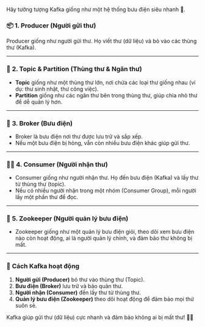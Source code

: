 Hãy tưởng tượng Kafka giống như một hệ thống bưu điện siêu nhanh 🚀.  

### 📦 **1. Producer (Người gửi thư)**  
Producer giống như người gửi thư. Họ viết thư (dữ liệu) và bỏ vào các thùng thư (Kafka).  

---

### 📮 **2. Topic & Partition (Thùng thư & Ngăn thư)**  
- **Topic** giống như một thùng thư lớn, nơi chứa các loại thư giống nhau (ví dụ: thư sinh nhật, thư công việc).  
- **Partition** giống như các ngăn thư bên trong thùng thư, giúp chia nhỏ thư để dễ quản lý hơn.  

---

### 🏢 **3. Broker (Bưu điện)**  
- Broker là bưu điện nơi thư được lưu trữ và sắp xếp.  
- Nếu một bưu điện bị hỏng, vẫn còn nhiều bưu điện khác giúp gửi thư.  

---

### 👨‍💼 **4. Consumer (Người nhận thư)**  
- Consumer giống như người nhận thư. Họ đến bưu điện (Kafka) và lấy thư từ thùng thư (topic).  
- Nếu có nhiều người nhận trong một nhóm (Consumer Group), mỗi người lấy một phần thư để đọc.  

---

### 🎩 **5. Zookeeper (Người quản lý bưu điện)**  
- Zookeeper giống như một quản lý bưu điện giỏi, theo dõi xem bưu điện nào còn hoạt động, ai là người quản lý chính, và đảm bảo thư không bị mất.  

---

### 🔄 **Cách Kafka hoạt động**  
1. **Người gửi (Producer)** bỏ thư vào thùng thư (Topic).  
2. **Bưu điện (Broker)** lưu trữ và bảo quản thư.  
3. **Người nhận (Consumer)** đến lấy thư từ thùng thư.  
4. **Quản lý bưu điện (Zookeeper)** theo dõi hoạt động để đảm bảo mọi thứ suôn sẻ.  

Kafka giúp gửi thư (dữ liệu) cực nhanh và đảm bảo không ai bị mất thư! 🚀📨